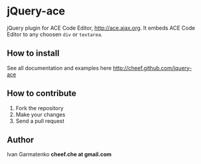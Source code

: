 jQuery-ace
==========

jQuery plugin for ACE Code Editor, http://ace.ajax.org. It embeds ACE Code Editor to any choosen ``div`` or ``textarea``.

## How to install

See all documentation and examples here http://cheef.github.com/jquery-ace

## How to contribute

1. Fork the repository
2. Make your changes
3. Send a pull request

## Author

Ivan Garmatenko **cheef.che at gmail.com**